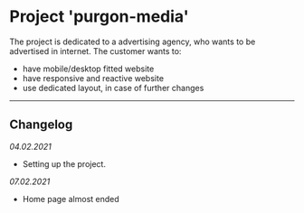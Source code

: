 Project 'purgon-media'
===

The project is dedicated to a advertising agency, who wants to be advertised in internet. The customer wants to:
*   have mobile/desktop fitted website
*   have responsive and reactive website
*   use dedicated layout, in case of further changes

---

Changelog
---

_04.02.2021_
*  Setting up the project.

_07.02.2021_
*   Home page almost ended